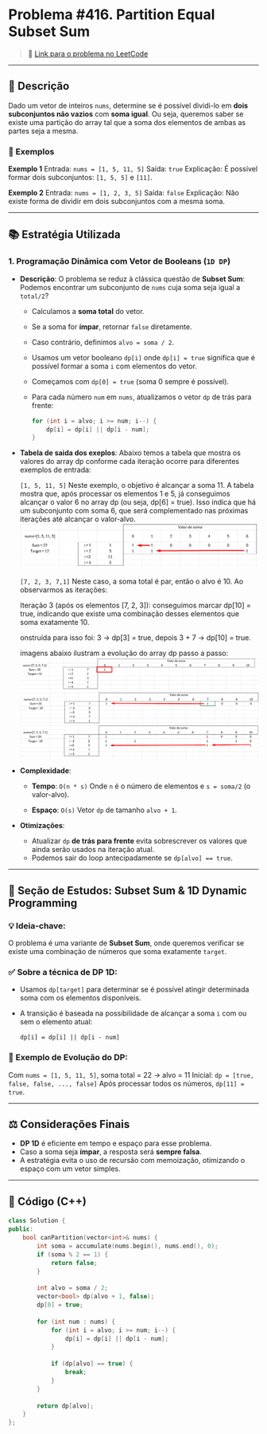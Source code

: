 
# Problema #416. Partition Equal Subset Sum

> 🔗 [Link para o problema no LeetCode](https://leetcode.com/problems/partition-equal-subset-sum/)

---

## 🧠 Descrição

Dado um vetor de inteiros `nums`, determine se é possível dividi-lo em **dois subconjuntos não vazios** com **soma igual**.
Ou seja, queremos saber se existe uma partição do array tal que a soma dos elementos de ambas as partes seja a mesma.

### 🧾 Exemplos

**Exemplo 1**
Entrada: `nums = [1, 5, 11, 5]`
Saída: `true`
Explicação: É possível formar dois subconjuntos: `[1, 5, 5]` e `[11]`.

**Exemplo 2**
Entrada: `nums = [1, 2, 3, 5]`
Saída: `false`
Explicação: Não existe forma de dividir em dois subconjuntos com a mesma soma.

---

## 📚 Estratégia Utilizada

### 1. Programação Dinâmica com Vetor de Booleans (`1D DP`)

* **Descrição**:
  O problema se reduz à clássica questão de **Subset Sum**:
  Podemos encontrar um subconjunto de `nums` cuja soma seja igual a `total/2`?

  * Calculamos a **soma total** do vetor.
  * Se a soma for **ímpar**, retornar `false` diretamente.
  * Caso contrário, definimos `alvo = soma / 2`.
  * Usamos um vetor booleano `dp[i]` onde `dp[i] = true` significa que é possível formar a soma `i` com elementos do vetor.
  * Começamos com `dp[0] = true` (soma 0 sempre é possível).
  * Para cada número `num` em `nums`, atualizamos o vetor `dp` de trás para frente:

    ```cpp
    for (int i = alvo; i >= num; i--) {
        dp[i] = dp[i] || dp[i - num];
    }
    ```

* **Tabela de saida dos exeplos**:
  Abaixo temos a tabela que mostra os valores do array dp conforme cada iteração ocorre para diferentes exemplos de entrada:

  `[1, 5, 11, 5]`
  Neste exemplo, o objetivo é alcançar a soma 11.
  A tabela mostra que, após processar os elementos 1 e 5, já conseguimos alcançar o valor 6 no array dp (ou seja, dp[6] = true).
  Isso indica que há um subconjunto com soma 6, que será complementado nas próximas iterações até alcançar o valor-alvo.
  ![Exemplo 1](./../img/Exemplo1_416.png)

  `[7, 2, 3, 7,1]`
  Neste caso, a soma total é par, então o alvo é 10.
  Ao observarmos as iterações:

  Iteração 3 (após os elementos [7, 2, 3]): conseguimos marcar dp[10] = true, indicando que existe uma combinação desses elementos que soma exatamente 10.

  onstruída para isso foi: 3 → dp[3] = true, depois 3 + 7 → dp[10] = true.

  imagens abaixo ilustram a evolução do array dp passo a passo:
  ![Exemplo 2.1](./../img/Exemplo2_416.png)
  ![Exemplo 2.2](./../img/Exemplo3_416.png)
  ![Exemplo 2.3](./../img/Exemplo4_416.png)
  

* **Complexidade**:

  * **Tempo**: `O(n * s)`
    Onde `n` é o número de elementos e `s = soma/2` (o valor-alvo).

  * **Espaço**: `O(s)`
    Vetor `dp` de tamanho `alvo + 1`.

* **Otimizações**:

  * Atualizar `dp` **de trás para frente** evita sobrescrever os valores que ainda serão usados na iteração atual.
  * Podemos sair do loop antecipadamente se `dp[alvo] == true`.

---

## 🧪 Seção de Estudos: Subset Sum & 1D Dynamic Programming

### 💡 Ideia-chave:

O problema é uma variante de **Subset Sum**, onde queremos verificar se existe uma combinação de números que soma exatamente `target`.

### ✅ Sobre a técnica de **DP 1D**:

* Usamos `dp[target]` para determinar se é possível atingir determinada soma com os elementos disponíveis.
* A transição é baseada na possibilidade de alcançar a soma `i` com ou sem o elemento atual:

  ```
  dp[i] = dp[i] || dp[i - num]
  ```

### 📌 Exemplo de Evolução do DP:

Com `nums = [1, 5, 11, 5]`, soma total = 22 → alvo = 11
Inicial: `dp = [true, false, false, ..., false]`
Após processar todos os números, `dp[11] = true`.

---

## ⚖️ Considerações Finais

* **DP 1D** é eficiente em tempo e espaço para esse problema.
* Caso a soma seja **ímpar**, a resposta será **sempre falsa**.
* A estratégia evita o uso de recursão com memoização, otimizando o espaço com um vetor simples.

---

## 🔢 Código (C++)

```cpp
class Solution {
public:
    bool canPartition(vector<int>& nums) {
        int soma = accumulate(nums.begin(), nums.end(), 0);
        if (soma % 2 == 1) {
            return false;
        }

        int alvo = soma / 2;
        vector<bool> dp(alvo + 1, false);
        dp[0] = true;

        for (int num : nums) {
            for (int i = alvo; i >= num; i--) {
                dp[i] = dp[i] || dp[i - num];
            }

            if (dp[alvo] == true) {
                break;
            }
        }

        return dp[alvo];
    }
};
```
